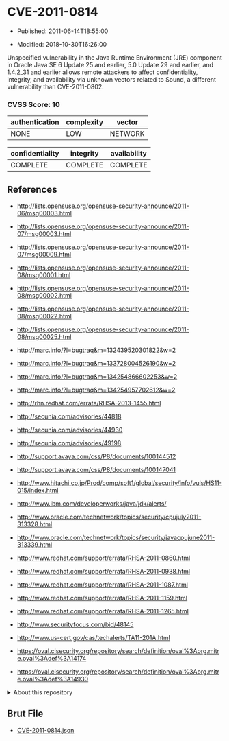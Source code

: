 # CVE-2011-0814

- Published: 2011-06-14T18:55:00

- Modified: 2018-10-30T16:26:00

Unspecified vulnerability in the Java Runtime Environment (JRE) component in Oracle Java SE 6 Update 25 and earlier, 5.0 Update 29 and earlier, and 1.4.2_31 and earlier allows remote attackers to affect confidentiality, integrity, and availability via unknown vectors related to Sound, a different vulnerability than CVE-2011-0802.

### CVSS Score: **10**

| authentication | complexity | vector |
| --- | --- | --- |
| NONE | LOW | NETWORK |

| confidentiality | integrity | availability |
| --- | --- | --- |
| COMPLETE | COMPLETE | COMPLETE |

## References

* http://lists.opensuse.org/opensuse-security-announce/2011-06/msg00003.html

* http://lists.opensuse.org/opensuse-security-announce/2011-07/msg00003.html

* http://lists.opensuse.org/opensuse-security-announce/2011-07/msg00009.html

* http://lists.opensuse.org/opensuse-security-announce/2011-08/msg00001.html

* http://lists.opensuse.org/opensuse-security-announce/2011-08/msg00002.html

* http://lists.opensuse.org/opensuse-security-announce/2011-08/msg00022.html

* http://lists.opensuse.org/opensuse-security-announce/2011-08/msg00025.html

* http://marc.info/?l=bugtraq&m=132439520301822&w=2

* http://marc.info/?l=bugtraq&m=133728004526190&w=2

* http://marc.info/?l=bugtraq&m=134254866602253&w=2

* http://marc.info/?l=bugtraq&m=134254957702612&w=2

* http://rhn.redhat.com/errata/RHSA-2013-1455.html

* http://secunia.com/advisories/44818

* http://secunia.com/advisories/44930

* http://secunia.com/advisories/49198

* http://support.avaya.com/css/P8/documents/100144512

* http://support.avaya.com/css/P8/documents/100147041

* http://www.hitachi.co.jp/Prod/comp/soft1/global/security/info/vuls/HS11-015/index.html

* http://www.ibm.com/developerworks/java/jdk/alerts/

* http://www.oracle.com/technetwork/topics/security/cpujuly2011-313328.html

* http://www.oracle.com/technetwork/topics/security/javacpujune2011-313339.html

* http://www.redhat.com/support/errata/RHSA-2011-0860.html

* http://www.redhat.com/support/errata/RHSA-2011-0938.html

* http://www.redhat.com/support/errata/RHSA-2011-1087.html

* http://www.redhat.com/support/errata/RHSA-2011-1159.html

* http://www.redhat.com/support/errata/RHSA-2011-1265.html

* http://www.securityfocus.com/bid/48145

* http://www.us-cert.gov/cas/techalerts/TA11-201A.html

* https://oval.cisecurity.org/repository/search/definition/oval%3Aorg.mitre.oval%3Adef%3A14174

* https://oval.cisecurity.org/repository/search/definition/oval%3Aorg.mitre.oval%3Adef%3A14930

<details>
<summary>About this repository</summary> 

  This repository is part of the project [Live Hack CVE](https://github.com/Live-Hack-CVE). Main website can be found [www.live-hack.org](https://www.live-hack.org) 
  
  Made by [Sn0wAlice](https://github.com/Sn0wAlice) for the people that care about security and need to have a feed of the latest CVEs. Hope you enjoy it, don't forget to star the repo and follow me on [Twitter](https://twitter.com/Sn0wAlice) and [Github](https://github.com/Sn0wAlice). And that is my [personnal website](https://www.alice-snow.me/)

  - [Home Page](https://github.com/Live-Hack-CVE)
  - [Framework](https://github.com/Live-Hack-CVE/cve-framework)
  - [CVE database](https://github.com/Live-Hack-CVE/full_database)
  - [Changelog](https://github.com/Live-Hack-CVE/Changelog)
</details>

## Brut File

* [CVE-2011-0814.json](https://raw.githubusercontent.com/Live-Hack-CVE/full_database/main/cves/2011/CVE-2011-0814.json)

